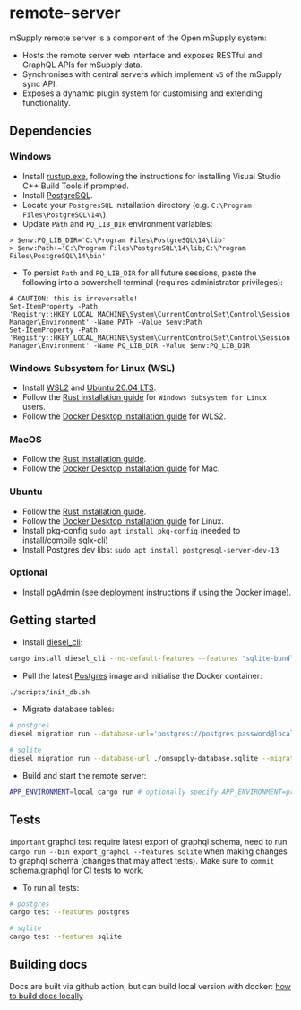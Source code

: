 # remote-server

mSupply remote server is a component of the Open mSupply system:

- Hosts the remote server web interface and exposes RESTful and GraphQL APIs for mSupply data.
- Synchronises with central servers which implement `v5` of the mSupply sync API.
- Exposes a dynamic plugin system for customising and extending functionality.

## Dependencies

### Windows

- Install [rustup.exe](https://www.rust-lang.org/tools/install), following the instructions for installing Visual Studio C++ Build Tools if prompted.
- Install [PostgreSQL](enterprisedb.com/downloads/postgres-postgresql-downloads).
- Locate your `PostgresSQL` installation directory (e.g. `C:\Program Files\PostgreSQL\14\`).
- Update `Path` and `PQ_LIB_DIR` environment variables:

```
> $env:PQ_LIB_DIR='C:\Program Files\PostgreSQL\14\lib'
> $env:Path+='C:\Program Files\PostgreSQL\14\lib;C:\Program Files\PostgreSQL\14\bin'
```

- To persist `Path` and `PQ_LIB_DIR` for all future sessions, paste the following into a powershell terminal (requires administrator privileges):

```
# CAUTION: this is irreversable!
Set-ItemProperty -Path 'Registry::HKEY_LOCAL_MACHINE\System\CurrentControlSet\Control\Session Manager\Environment' -Name PATH -Value $env:Path
Set-ItemProperty -Path 'Registry::HKEY_LOCAL_MACHINE\System\CurrentControlSet\Control\Session Manager\Environment' -Name PQ_LIB_DIR -Value $env:PQ_LIB_DIR
```

### Windows Subsystem for Linux (WSL)


- Install [WSL2](https://docs.microsoft.com/en-us/windows/wsl/install-win10) and [Ubuntu 20.04 LTS](https://www.microsoft.com/en-nz/p/ubuntu-2004-lts/9n6svws3rx71).
- Follow the [Rust installation guide](https://www.rust-lang.org/tools/install) for `Windows Subsystem for Linux` users.
- Follow the [Docker Desktop installation guide](https://docs.docker.com/docker-for-windows/wsl) for WLS2.

### MacOS

- Follow the [Rust installation guide](https://www.rust-lang.org/tools/install).
- Follow the [Docker Desktop installation guide](https://docs.docker.com/docker-for-mac/install/) for Mac.

### Ubuntu

- Follow the [Rust installation guide](https://www.rust-lang.org/tools/install).
- Follow the [Docker Desktop installation guide](https://docs.docker.com/engine/install/) for Linux.
- Install pkg-config `sudo apt install pkg-config` (needed to install/compile sqlx-cli)
- Install Postgres dev libs: `sudo apt install postgresql-server-dev-13`

### Optional

- Install [pgAdmin](https://www.pgadmin.org/download/) (see [deployment instructions](https://www.pgadmin.org/docs/pgadmin4/latest/container_deployment.html) if using the Docker image).

## Getting started

- Install [diesel_cli](https://crates.io/crates/diesel_cli):

```bash
cargo install diesel_cli --no-default-features --features "sqlite-bundled postgres"
```

- Pull the latest [Postgres]() image and initialise the Docker container:

```bash
./scripts/init_db.sh
```

- Migrate database tables:

```bash
# postgres
diesel migration run --database-url='postgres://postgres:password@localhost:5432/omsupply-database' --migration-dir ./migrations/postgres

# sqlite
diesel migration run --database-url ./omsupply-database.sqlite --migration-dir ./migrations/sqlite/
```

- Build and start the remote server:

```bash
APP_ENVIRONMENT=local cargo run # optionally specify APP_ENVIRONMENT=production, defaults to local if not specified
```

## Tests

`important` graphql test require latest export of graphql schema, need to run `cargo run --bin export_graphql --features sqlite` when making changes to graphql schema (changes that may affect tests). Make sure to `commit` schema.graphql for CI tests to work.

- To run all tests:

```bash
# postgres
cargo test --features postgres

# sqlite
cargo test --features sqlite
```

## Building docs

Docs are built via github action, but can build local version with docker: [how to build docs locally](docker/zola_docs/README.md)
